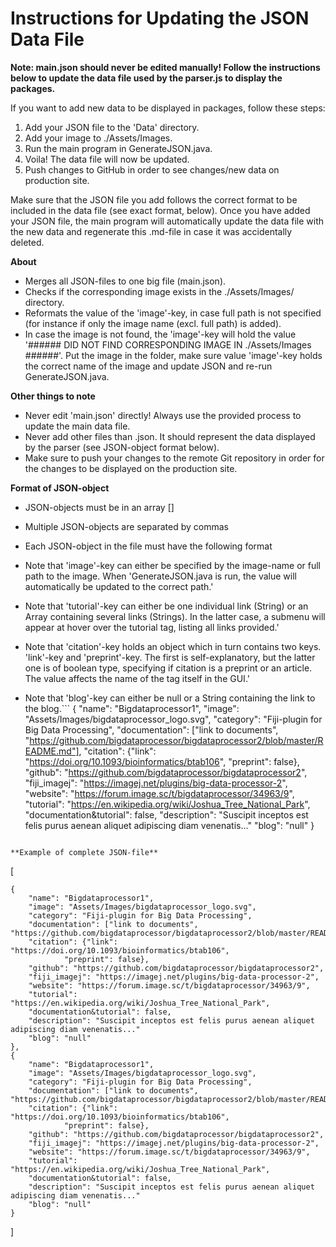 # Instructions for Updating the JSON Data File
**Note: main.json should never be edited manually! Follow the instructions below to update the data file used by the parser.js to display the packages.**

If you want to add new data to be displayed in packages, follow these steps:

1. Add your JSON file to the 'Data' directory.
2. Add your image to ./Assets/Images.
3. Run the main program in GenerateJSON.java.
4. Voila! The data file will now be updated.
5. Push changes to GitHub in order to see changes/new data on production site.

Make sure that the JSON file you add follows the correct format to be included in the data file (see exact format, below). Once you have added your JSON file, the main program will automatically update the data file with the new data and regenerate this .md-file in case it was accidentally deleted.

**About**

- Merges all JSON-files to one big file (main.json).
- Checks if the corresponding image exists in the ./Assets/Images/ directory.
- Reformats the value of the 'image'-key, in case full path is not specified (for instance if only the image name (excl. full path) is added).
- In case the image is not found, the 'image'-key will hold the value '###### DID NOT FIND CORRESPONDING IMAGE IN ./Assets/Images ######'. Put the image in the folder, make sure value 'image'-key holds the correct name of the image and update JSON and re-run GenerateJSON.java.

**Other things to note**

- Never edit 'main.json' directly! Always use the provided process to update the main data file.
- Never add other files than .json. It should represent the data displayed by the parser (see JSON-object format below).
- Make sure to push your changes to the remote Git repository in order for the changes to be displayed on the production site.

**Format of JSON-object**

- JSON-objects must be in an array []
- Multiple JSON-objects are separated by commas
- Each JSON-object in the file must have the following format
- Note that 'image'-key can either be specified by the image-name or full path to the image. When 'GenerateJSON.java is run, the value will automatically be updated to the correct path.'
- Note that 'tutorial'-key can either be one individual link (String) or an Array containing several links (Strings). In the latter case, a submenu will appear at hover over the tutorial tag, listing all links provided.'
- Note that 'citation'-key holds an object which in turn contains two keys. 'link'-key and 'preprint'-key. The first is self-explanatory, but the latter one is of boolean type, specifying if citation is a preprint or an article. The value affects the name of the tag itself in the GUI.'

- Note that 'blog'-key can either be null or a String containing the link to the blog.```
{
	"name": "Bigdataprocessor1",
	"image": "Assets/Images/bigdataprocessor_logo.svg",
	"category": "Fiji-plugin for Big Data Processing",
	"documentation": ["link to documents", "https://github.com/bigdataprocessor/bigdataprocessor2/blob/master/README.md"],
	"citation": {"link": "https://doi.org/10.1093/bioinformatics/btab106", 
				"preprint": false},
	"github": "https://github.com/bigdataprocessor/bigdataprocessor2", 
	"fiji_imagej": "https://imagej.net/plugins/big-data-processor-2",
	"website": "https://forum.image.sc/t/bigdataprocessor/34963/9",
	"tutorial": "https://en.wikipedia.org/wiki/Joshua_Tree_National_Park", 
	"documentation&tutorial": false,
	"description": "Suscipit inceptos est felis purus aenean aliquet adipiscing diam venenatis..."
	"blog": "null"
}
```

**Example of complete JSON-file**

```
[ 

	{
		"name": "Bigdataprocessor1",
		"image": "Assets/Images/bigdataprocessor_logo.svg",
		"category": "Fiji-plugin for Big Data Processing",
		"documentation": ["link to documents", "https://github.com/bigdataprocessor/bigdataprocessor2/blob/master/README.md"],
		"citation": {"link": "https://doi.org/10.1093/bioinformatics/btab106", 
				"preprint": false},
		"github": "https://github.com/bigdataprocessor/bigdataprocessor2", 
		"fiji_imagej": "https://imagej.net/plugins/big-data-processor-2",
		"website": "https://forum.image.sc/t/bigdataprocessor/34963/9",
		"tutorial": "https://en.wikipedia.org/wiki/Joshua_Tree_National_Park", 
		"documentation&tutorial": false,
		"description": "Suscipit inceptos est felis purus aenean aliquet adipiscing diam venenatis..."
		"blog": "null"
	},
	{
		"name": "Bigdataprocessor1",
		"image": "Assets/Images/bigdataprocessor_logo.svg",
		"category": "Fiji-plugin for Big Data Processing",
		"documentation": ["link to documents", "https://github.com/bigdataprocessor/bigdataprocessor2/blob/master/README.md"],
		"citation": {"link": "https://doi.org/10.1093/bioinformatics/btab106", 
				"preprint": false},
		"github": "https://github.com/bigdataprocessor/bigdataprocessor2", 
		"fiji_imagej": "https://imagej.net/plugins/big-data-processor-2",
		"website": "https://forum.image.sc/t/bigdataprocessor/34963/9",
		"tutorial": "https://en.wikipedia.org/wiki/Joshua_Tree_National_Park", 
		"documentation&tutorial": false,
		"description": "Suscipit inceptos est felis purus aenean aliquet adipiscing diam venenatis..."
		"blog": "null"
	}

] 
```